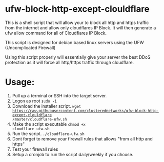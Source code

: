 # ufw-block-http-except-clouldflare
This is a shell script that will allow your to block all http and https traffic
from the internet and allow only cloudflares IP Block. It will then generate a ufw allow command
for all of Cloudflares IP Block.

This script is designed for debian based linux servers using the UFW (Uncomplicated Firewall)

Using this script properly will essentially give your server the best DDoS protection as it
will force all http/https traffic through cloudflare.

# Usage:

1. Pull up a terminal or SSH into the target server.
2. Logon as root
<code>sudo -i</code>
3. Download the installer script.
<code>wget https://raw.githubusercontent.com/clusterednetworks/ufw-block-http-except-clouldflare
/master/cloudflare-ufw.sh</code>
4. Make the script executable
<code>chmod +x cloudflare-ufw.sh</code>
5. Run the script.
<code>./cloudflare-ufw.sh</code>
6. Dont forget to remove your firewall rules that allows "from all http and https"
7. Test your firewall rules
8. Setup a cronjob to run the script daily/weekly if you choose.
